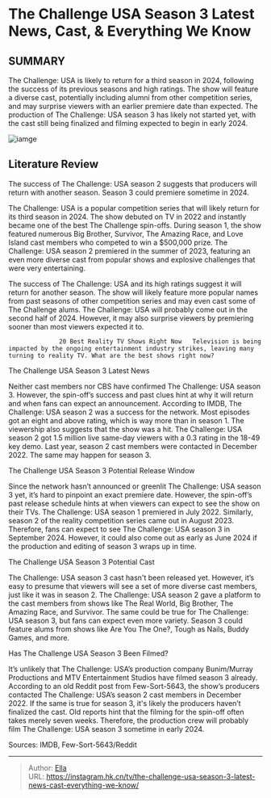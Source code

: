 # The Challenge USA Season 3 Latest News, Cast, &amp; Everything We Know


## SUMMARY 



  The Challenge: USA is likely to return for a third season in 2024, following the success of its previous seasons and high ratings.   The show will feature a diverse cast, potentially including alumni from other competition series, and may surprise viewers with an earlier premiere date than expected.   The production of The Challenge: USA season 3 has likely not started yet, with the cast still being finalized and filming expected to begin in early 2024.  

![iamge](https://static1.srcdn.com/wordpress/wp-content/uploads/2023/12/the-challenge-usa.jpg)

## Literature Review
The success of The Challenge: USA season 2 suggests that producers will return with another season. Season 3 could premiere sometime in 2024.




The Challenge: USA is a popular competition series that will likely return for its third season in 2024. The show debuted on TV in 2022 and instantly became one of the best The Challenge spin-offs. During season 1, the show featured numerous Big Brother, Survivor, The Amazing Race, and Love Island cast members who competed to win a $500,000 prize. The Challenge: USA season 2 premiered in the summer of 2023, featuring an even more diverse cast from popular shows and explosive challenges that were very entertaining.




The success of The Challenge: USA and its high ratings suggest it will return for another season. The show will likely feature more popular names from past seasons of other competition series and may even cast some of The Challenge alums. The Challenge: USA will probably come out in the second half of 2024. However, it may also surprise viewers by premiering sooner than most viewers expected it to.

                  20 Best Reality TV Shows Right Now   Television is being impacted by the ongoing entertainment industry strikes, leaving many turning to reality TV. What are the best shows right now?    


 The Challenge USA Season 3 Latest News 
          

Neither cast members nor CBS have confirmed The Challenge: USA season 3. However, the spin-off’s success and past clues hint at why it will return and when fans can expect an announcement. According to IMDB, The Challenge: USA season 2 was a success for the network. Most episodes got an eight and above rating, which is way more than in season 1. The viewership also suggests that the show was a hit. The Challenge: USA season 2 got 1.5 million live same-day viewers with a 0.3 rating in the 18-49 key demo. Last year, season 2 cast members were contacted in December 2022. The same may happen for season 3.






 The Challenge USA Season 3 Potential Release Window 
          

Since the network hasn’t announced or greenlit The Challenge: USA season 3 yet, it’s hard to pinpoint an exact premiere date. However, the spin-off’s past release schedule hints at when viewers can expect to see the show on their TVs. The Challenge: USA season 1 premiered in July 2022. Similarly, season 2 of the reality competition series came out in August 2023. Therefore, fans can expect to see The Challenge: USA season 3 in September 2024. However, it could also come out as early as June 2024 if the production and editing of season 3 wraps up in time.



 The Challenge USA Season 3 Potential Cast 
          




The Challenge: USA season 3 cast hasn&#39;t been released yet. However, it’s easy to presume that viewers will see a set of more diverse cast members, just like it was in season 2. The Challenge: USA season 2 gave a platform to the cast members from shows like The Real World, Big Brother, The Amazing Race, and Survivor. The same could be true for The Challenge: USA season 3, but fans can expect even more variety. Season 3 could feature alums from shows like Are You The One?, Tough as Nails, Buddy Games, and more.



 Has The Challenge USA Season 3 Been Filmed? 
          

It’s unlikely that The Challenge: USA’s production company Bunim/Murray Productions and MTV Entertainment Studios have filmed season 3 already. According to an old Reddit post from Few-Sort-5643, the show’s producers contacted The Challenge: USA’s season 2 cast members in December 2022. If the same is true for season 3, it&#39;s likely the producers haven’t finalized the cast. Old reports hint that the filming for the spin-off often takes merely seven weeks. Therefore, the production crew will probably film The Challenge: USA season 3 sometime in early 2024.




Sources: IMDB, Few-Sort-5643/Reddit



---

> Author: [Ella](https://instagram.hk.cn/)  
> URL: https://instagram.hk.cn/tv/the-challenge-usa-season-3-latest-news-cast-everything-we-know/  

